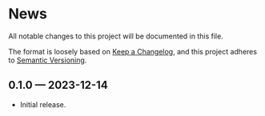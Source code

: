 <!--
SPDX-FileCopyrightText: Copyright (c) 2023 Paul A. Patience <paul@apatience.com>
SPDX-License-Identifier: MIT
-->

# News

All notable changes to this project will be documented in this file.

The format is loosely based on [Keep a Changelog][], and this project
adheres to [Semantic Versioning][].

[Keep a Changelog]: https://keepachangelog.com/en/1.1.0/
[Semantic Versioning]: https://semver.org/spec/v2.0.0.html

## 0.1.0 — 2023-12-14

- Initial release.
